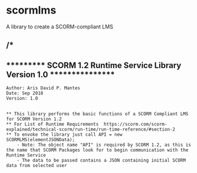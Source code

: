 # scormlms
A library to create a SCORM-compliant LMS


/* 
--------------------------------------------------------------------------
*********   SCORM 1.2 Runtime Service Library Version 1.0  *************** 
--------------------------------------------------------------------------
	
	Author: Aris David P. Mantes
	Date: Sep 2018
	Version: 1.0
    
	
	** This library performs the basic functions of a SCORM Compliant LMS for SCORM Version 1.2
	** For List of Runtime Requirements  https://scorm.com/scorm-explained/technical-scorm/run-time/run-time-reference/#section-2
	** To envoke the library just call API = new SCORMLMS(elementJSONData);  
		- Note: The object name "API" is required by SCORM 1.2, as this is the name that SCORM Packages look for to begin communication with the Runtime Service
		- The data to be passed contains a JSON containing initial SCORM data from selected user
		
		
		